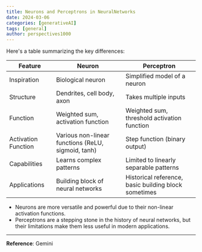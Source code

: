 ```yaml
---
title: Neurons and Perceptrons in NeuralNetworks
date: 2024-03-06
categories: [generativeAI]
tags: [general]
author: perspectives1000
---
```



Here's a table summarizing the key differences:

| Feature | Neuron | Perceptron |
| --- | --- | --- |
| Inspiration | Biological neuron | Simplified model of a neuron |
| Structure | Dendrites, cell body, axon | Takes multiple inputs |
| Function | Weighted sum, activation function | Weighted sum, threshold activation function |
| Activation Function | Various non-linear functions (ReLU, sigmoid, tanh) | Step function (binary output) |
| Capabilities | Learns complex patterns | Limited to linearly separable patterns |
| Applications | Building block of neural networks | Historical reference, basic building block sometimes |


- Neurons are more versatile and powerful due to their non-linear activation functions.
- Perceptrons are a stepping stone in the history of neural networks, but their limitations make them less useful in modern applications.

---
**Reference**:  Gemini
